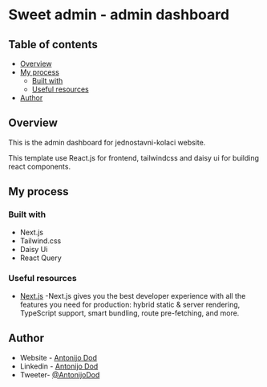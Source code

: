 # Sweet admin - admin dashboard

## Table of contents

-   [Overview](#overview)
-   [My process](#my-process)
    -   [Built with](#built-with)
    -   [Useful resources](#useful-resources)
-   [Author](#author)

## Overview

This is the admin dashboard for jednostavni-kolaci website.

This template use React.js for frontend, tailwindcss and daisy ui for building react components.

## My process

### Built with

-   Next.js
-   Tailwind.css
-   Daisy Ui
-   React Query

### Useful resources

-   [Next.js](https://nextjs.org/) -Next.js gives you the best developer experience with all the features you need for production: hybrid static & server rendering, TypeScript support, smart bundling, route pre-fetching, and more.

## Author

-   Website - [Antonijo Dod](htpps://antonijo.com)
-   Linkedin - [Antonijo Dod](https://www.linkedin.com/in/antonijo-dod)
-   Tweeter- [@AntonijoDod](https://twitter.com/AntonijoDod)
